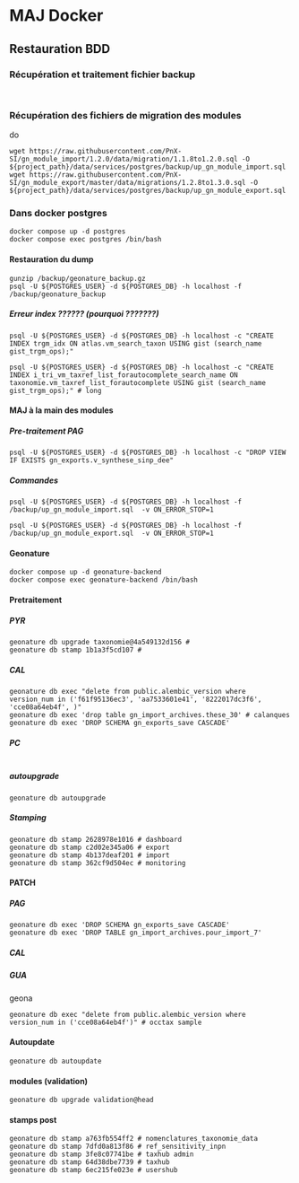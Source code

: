 # MAJ Docker

## Restauration BDD

### Récupération et traitement fichier backup
```


```

### Récupération des fichiers de migration des modules
do
```
wget https://raw.githubusercontent.com/PnX-SI/gn_module_import/1.2.0/data/migration/1.1.8to1.2.0.sql -O ${project_path}/data/services/postgres/backup/up_gn_module_import.sql
wget https://raw.githubusercontent.com/PnX-SI/gn_module_export/master/data/migrations/1.2.8to1.3.0.sql -O ${project_path}/data/services/postgres/backup/up_gn_module_export.sql
```

### Dans docker postgres

```
docker compose up -d postgres
docker compose exec postgres /bin/bash
```

#### Restauration du dump
```
gunzip /backup/geonature_backup.gz
psql -U ${POSTGRES_USER} -d ${POSTGRES_DB} -h localhost -f /backup/geonature_backup
```

##### Erreur index ?????? (pourquoi ???????)

```
psql -U ${POSTGRES_USER} -d ${POSTGRES_DB} -h localhost -c "CREATE INDEX trgm_idx ON atlas.vm_search_taxon USING gist (search_name gist_trgm_ops);"

psql -U ${POSTGRES_USER} -d ${POSTGRES_DB} -h localhost -c "CREATE INDEX i_tri_vm_taxref_list_forautocomplete_search_name ON taxonomie.vm_taxref_list_forautocomplete USING gist (search_name gist_trgm_ops);" # long
```

#### MAJ à la main des modules

##### Pre-traitement PAG
```
psql -U ${POSTGRES_USER} -d ${POSTGRES_DB} -h localhost -c "DROP VIEW IF EXISTS gn_exports.v_synthese_sinp_dee"
```

##### Commandes

```
psql -U ${POSTGRES_USER} -d ${POSTGRES_DB} -h localhost -f /backup/up_gn_module_import.sql  -v ON_ERROR_STOP=1

psql -U ${POSTGRES_USER} -d ${POSTGRES_DB} -h localhost -f /backup/up_gn_module_export.sql  -v ON_ERROR_STOP=1
```


#### Geonature

```
docker compose up -d geonature-backend
docker compose exec geonature-backend /bin/bash
```

#### Pretraitement

##### PYR

```
geonature db upgrade taxonomie@4a549132d156 # 
geonature db stamp 1b1a3f5cd107 #
```

##### CAL

```
geonature db exec "delete from public.alembic_version where version_num in ('f61f95136ec3', 'aa7533601e41', '8222017dc3f6', 'cce08a64eb4f', )"
geonature db exec 'drop table gn_import_archives.these_30' # calanques
geonature db exec 'DROP SCHEMA gn_exports_save CASCADE'
```

##### PC

```
```

##### autoupgrade

```
geonature db autoupgrade
```

##### Stamping

```
geonature db stamp 2628978e1016 # dashboard
geonature db stamp c2d02e345a06 # export
geonature db stamp 4b137deaf201 # import
geonature db stamp 362cf9d504ec # monitoring
```

#### PATCH

##### PAG

```
geonature db exec 'DROP SCHEMA gn_exports_save CASCADE'
geonature db exec 'DROP TABLE gn_import_archives.pour_import_7'
```

##### CAL


##### GUA
geona
```
geonature db exec "delete from public.alembic_version where version_num in ('cce08a64eb4f')" # occtax sample
```

#### Autoupdate

```
geonature db autoupdate
```

#### modules (validation)

```
geonature db upgrade validation@head
```

#### stamps post

```
geonature db stamp a763fb554ff2 # nomenclatures_taxonomie_data
geonature db stamp 7dfd0a813f86 # ref_sensitivity_inpn
geonature db stamp 3fe8c07741be # taxhub admin
geonature db stamp 64d38dbe7739 # taxhub
geonature db stamp 6ec215fe023e # usershub
```